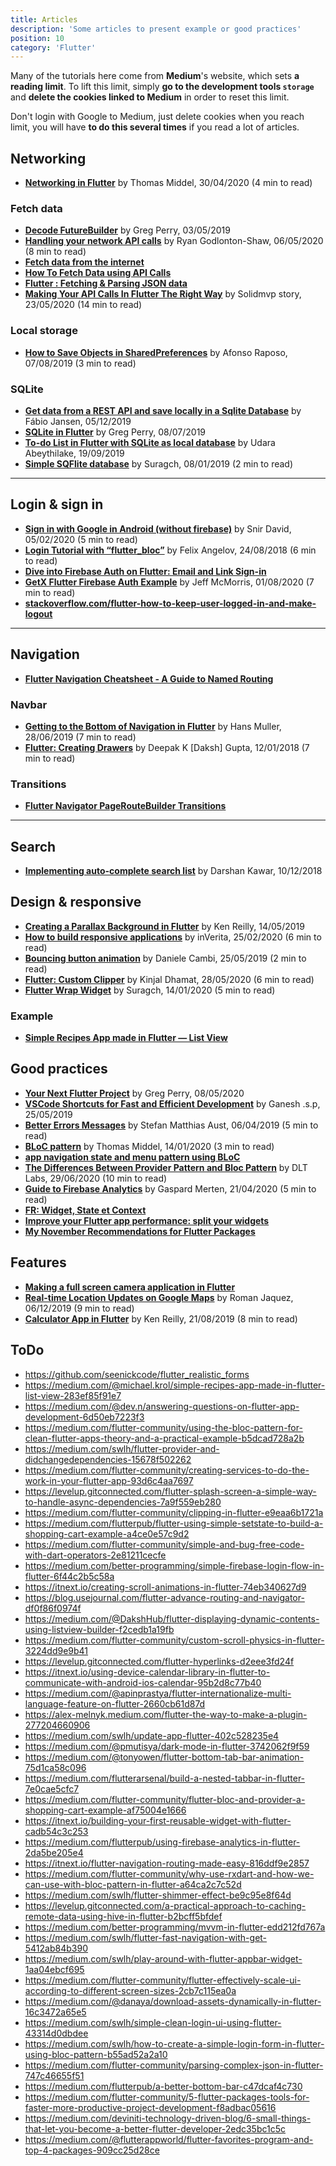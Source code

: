 ```yaml
---
title: Articles
description: 'Some articles to present example or good practices'
position: 10
category: 'Flutter'
---
```


<alert type="info" title="About Medium limit reading">

Many of the tutorials here come from **Medium**'s website, which sets **a reading limit**. To lift this limit, simply **go to the development tools `storage`** and **delete the cookies linked to Medium** in order to reset this limit.

Don't login with Google to Medium, just delete cookies when you reach limit, you will have **to do this several times** if you read a lot of articles.

</alert>

## Networking

- [**Networking in Flutter**](https://itnext.io/networking-in-flutter-quick-guide-c491819a64f0) by Thomas Middel, 30/04/2020 (4 min to read)

### Fetch data

- [**Decode FutureBuilder**](https://medium.com/@greg.perry/decode-futurebuilder-bc1a5e6507d4) by Greg Perry, 03/05/2019
- [**Handling your network API calls**](https://itnext.io/flutter-handling-your-network-api-calls-like-a-legend-using-provider-8c652c0530e3) by Ryan Godlonton-Shaw, 06/05/2020 (8 min to read)
- [**Fetch data from the internet**](https://flutter.dev/docs/cookbook/networking/fetch-data)
- [**How To Fetch Data using API Calls**](https://medium.com/@maffan/how-to-fetch-data-using-api-calls-in-flutter-99668a60170c)
- [**Flutter : Fetching & Parsing JSON data**](https://medium.com/@diegoveloper/flutter-fetching-parsing-json-data-c019ddddaa34)
- [**Making Your API Calls In Flutter The Right Way**](https://medium.com/solidmvp-africa/making-your-api-calls-in-flutter-the-right-way-f0a03e35b4b1) by Solidmvp story, 23/05/2020 (14 min to read)

### Local storage

- [**How to Save Objects in SharedPreferences**](https://medium.com/better-programming/flutter-how-to-save-objects-in-sharedpreferences-b7880d0ee2e4) by Afonso Raposo, 07/08/2019 (3 min to read)

### SQLite

- [**Get data from a REST API and save locally in a Sqlite Database**](https://medium.com/swlh/flutter-get-data-from-a-rest-api-and-save-locally-in-a-sqlite-database-9a9de5867939) by Fábio Jansen, 05/12/2019
- [**SQLite in Flutter**](https://medium.com/@greg.perry/sqlite-database-in-flutter-2ef1ef87e5af) by Greg Perry, 08/07/2019
- [**To-do List in Flutter with SQLite as local database**](https://medium.com/@abeythilakeudara3/to-do-list-in-flutter-with-sqlite-as-local-database-8b26ba2b060e) by Udara Abeythilake, 19/09/2019
- [**Simple SQFlite database**](https://suragch.medium.com/simple-sqflite-database-example-in-flutter-e56a5aaa3f91) by Suragch, 08/01/2019 (2 min to read)

---

## Login & sign in

- [**Sign in with Google in Android (without firebase)**](https://medium.com/flutter-community/flutter-sign-in-with-google-in-android-without-firebase-a91b977d166f) by Snir David, 05/02/2020 (5 min to read)
- [**Login Tutorial with “flutter_bloc”**](https://medium.com/flutter-community/flutter-login-tutorial-with-flutter-bloc-ea606ef701ad) by Felix Angelov, 24/08/2018 (6 min to read)
- [**Dive into Firebase Auth on Flutter: Email and Link Sign-in**](https://medium.com/firebase-developers/dive-into-firebase-auth-on-flutter-email-and-link-sign-in-e51603eb08f8)
- [**GetX Flutter Firebase Auth Example**](https://medium.com/@jeffmcmorris/getx-flutter-firebase-auth-example-b383c1dd1de2) by Jeff McMorris, 01/08/2020 (7 min to read)
- [**stackoverflow.com/flutter-how-to-keep-user-logged-in-and-make-logout**](https://stackoverflow.com/questions/57405433/flutter-how-to-keep-user-logged-in-and-make-logout)

---

## Navigation

- [**Flutter Navigation Cheatsheet - A Guide to Named Routing**](https://www.filledstacks.com/post/flutter-navigation-cheatsheet-a-guide-to-named-routing/)

### Navbar

- [**Getting to the Bottom of Navigation in Flutter**](https://medium.com/flutter/getting-to-the-bottom-of-navigation-in-flutter-b3e440b9386) by Hans Muller, 28/06/2019 (7 min to read)
- [**Flutter: Creating Drawers**](https://proandroiddev.com/flutter-creating-drawers-e31414f7d71a) by Deepak K [Daksh] Gupta, 12/01/2018 (7 min to read)

### Transitions

- [**Flutter Navigator PageRouteBuilder Transitions**](https://medium.com/@JediPixels/flutter-navigator-pageroutebuilder-transitions-b05991f53069)

---

## Search

- [**Implementing auto-complete search list**](https://medium.com/flutter-community/implementing-auto-complete-search-list-a8dd192bd5f6) by Darshan Kawar, 10/12/2018

## Design & responsive

- [**Creating a Parallax Background in Flutter**](https://itnext.io/creating-a-parallax-background-in-flutter-5e8b5f4bb837) by Ken Reilly, 14/05/2019
- [**How to build responsive applications**](https://medium.com/better-programming/how-to-build-responsive-apps-with-flutter-widgets-review-b22c6dec6904) by inVerita, 25/02/2020 (6 min to read)
- [**Bouncing button animation**](https://medium.com/flutter-community/flutter-bouncing-button-animation-ece660e19c91) by Daniele Cambi, 25/05/2019 (2 min to read)
- [**Flutter: Custom Clipper**](https://medium.com/flutter-community/flutter-custom-clipper-28c6d380fdd6) by Kinjal Dhamat, 28/05/2020 (6 min to read)
- [**Flutter Wrap Widget**](https://medium.com/flutter-community/flutter-wrap-widget-e1ee0b005b16) by Suragch, 14/01/2020 (5 min to read)

### Example

- [**Simple Recipes App made in Flutter — List View**](https://medium.com/@michael.krol/simple-recipes-app-made-in-flutter-list-view-283ef85f91e7)

## Good practices

- [**Your Next Flutter Project**](https://medium.com/follow-flutter/your-next-mvc-flutter-project-1fabe2069b01) by Greg Perry, 08/05/2020
- [**VSCode Shortcuts for Fast and Efficient Development**](https://medium.com/flutter-community/flutter-visual-studio-code-shortcuts-for-fast-and-efficient-development-7235bc6c3b7d) by Ganesh .s.p, 25/05/2019
- [**Better Errors Messages**](https://medium.com/icnh/better-errors-messages-for-flutter-a21c53982a99) by Stefan Matthias Aust, 06/04/2019 (5 min to read)
- [**BLoC pattern**](https://itnext.io/bloc-pattern-building-blocs-for-flutter-81a17410b09) by Thomas Middel, 14/01/2020 (3 min to read)
- [**app navigation state and menu pattern using BLoC**](https://medium.com/flutter-community/flutter-app-navigation-state-and-menu-pattern-using-bloc-d5a42be941b2)
- [**The Differences Between Provider Pattern and Bloc Pattern**](https://medium.com/swlh/the-differences-between-provider-pattern-and-bloc-pattern-fc93dc523672) by DLT Labs, 29/06/2020 (10 min to read)
- [**Guide to Firebase Analytics**](https://medium.com/flutter-community/the-flutter-guide-to-firebase-analytics-9b99c6e27a6) by Gaspard Merten, 21/04/2020 (5 min to read)
- [**FR: Widget, State et Context**](https://www.didierboelens.com/fr/2018/06/widget-state-context-inheritedwidget)
- [**Improve your Flutter app performance: split your widgets**](https://medium.com/flutter-community/improve-your-flutter-app-performance-split-your-widgets-935f97e93f7d)
- [**My November Recommendations for Flutter Packages**](https://medium.com/better-programming/discover-flutter-november-recommendation-for-flutter-packages-4b7cb2470323)

## Features

- [**Making a full screen camera application in Flutter**](https://medium.com/lightsnap/making-a-full-screen-camera-application-in-flutter-65db7f5d717b)
- [**Real-time Location Updates on Google Maps**](https://medium.com/flutter-community/implement-real-time-location-updates-on-google-maps-in-flutter-235c8a09173e) by Roman Jaquez, 06/12/2019 (9 min to read)
- [**Calculator App in Flutter**](https://itnext.io/building-a-calculator-app-in-flutter-824254704fe6) by Ken Reilly, 21/08/2019 (8 min to read)

## ToDo

- <https://github.com/seenickcode/flutter_realistic_forms>
- <https://medium.com/@michael.krol/simple-recipes-app-made-in-flutter-list-view-283ef85f91e7>
- <https://medium.com/@dev.n/answering-questions-on-flutter-app-development-6d50eb7223f3>
- <https://medium.com/flutter-community/using-the-bloc-pattern-for-clean-flutter-apps-theory-and-a-practical-example-b5dcad728a2b>
- <https://medium.com/swlh/flutter-provider-and-didchangedependencies-15678f502262>
- <https://medium.com/flutter-community/creating-services-to-do-the-work-in-your-flutter-app-93d6c4aa7697>
- <https://levelup.gitconnected.com/flutter-splash-screen-a-simple-way-to-handle-async-dependencies-7a9f559eb280>
- <https://medium.com/flutter-community/clipping-in-flutter-e9eaa6b1721a>
- <https://medium.com/flutterpub/flutter-using-simple-setstate-to-build-a-shopping-cart-example-a4ce0e57c9d2>
- <https://medium.com/flutter-community/simple-and-bug-free-code-with-dart-operators-2e81211cecfe>
- <https://medium.com/better-programming/simple-firebase-login-flow-in-flutter-6f44c2b5c58a>
- <https://itnext.io/creating-scroll-animations-in-flutter-74eb340627d9>
- <https://blog.usejournal.com/flutter-advance-routing-and-navigator-df0f86f0974f>
- <https://medium.com/@DakshHub/flutter-displaying-dynamic-contents-using-listview-builder-f2cedb1a19fb>
- <https://medium.com/flutter-community/custom-scroll-physics-in-flutter-3224dd9e9b41>
- <https://levelup.gitconnected.com/flutter-hyperlinks-d2eee3fd24f>
- <https://itnext.io/using-device-calendar-library-in-flutter-to-communicate-with-android-ios-calendar-95b2d8c77b40>
- <https://medium.com/@apinprastya/flutter-internationalize-multi-language-feature-on-flutter-2660cb61d87d>
- <https://alex-melnyk.medium.com/flutter-the-way-to-make-a-plugin-277204660906>
- <https://medium.com/swlh/update-app-flutter-402c528235e4>
- <https://medium.com/@pmutisya/dark-mode-in-flutter-3742062f9f59>
- <https://medium.com/@tonyowen/flutter-bottom-tab-bar-animation-75d1ca58c096>
- <https://medium.com/flutterarsenal/build-a-nested-tabbar-in-flutter-7e0cae5cfc7>
- <https://medium.com/flutter-community/flutter-bloc-and-provider-a-shopping-cart-example-af75004e1666>
- <https://itnext.io/building-your-first-reusable-widget-with-flutter-cadb54c3c253>
- <https://medium.com/flutterpub/using-firebase-analytics-in-flutter-2da5be205e4>
- <https://itnext.io/flutter-navigation-routing-made-easy-816ddf9e2857>
- <https://medium.com/flutter-community/why-use-rxdart-and-how-we-can-use-with-bloc-pattern-in-flutter-a64ca2c7c52d>
- <https://medium.com/swlh/flutter-shimmer-effect-be9c95e8f64d>
- <https://levelup.gitconnected.com/a-practical-approach-to-caching-remote-data-using-hive-in-flutter-b2bcff5bfdef>
- <https://medium.com/better-programming/mvvm-in-flutter-edd212fd767a>
- <https://medium.com/swlh/flutter-fast-navigation-with-get-5412ab84b390>
- <https://medium.com/swlh/play-around-with-flutter-appbar-widget-1aa04ebcf695>
- <https://medium.com/flutter-community/flutter-effectively-scale-ui-according-to-different-screen-sizes-2cb7c115ea0a>
- <https://medium.com/@danaya/download-assets-dynamically-in-flutter-16c3472a65e5>
- <https://medium.com/swlh/simple-clean-login-ui-using-flutter-43314d0dbdee>
- <https://medium.com/swlh/how-to-create-a-simple-login-form-in-flutter-using-bloc-pattern-b55ad52a2a10>
- <https://medium.com/flutter-community/parsing-complex-json-in-flutter-747c46655f51>
- <https://medium.com/flutterpub/a-better-bottom-bar-c47dcaf4c730>
- <https://medium.com/flutter-community/5-flutter-packages-tools-for-faster-more-productive-project-development-f8adbac05616>
- <https://medium.com/deviniti-technology-driven-blog/6-small-things-that-let-you-become-a-better-flutter-developer-2edc35bc1c5c>
- <https://medium.com/@flutterappworld/flutter-favorites-program-and-top-4-packages-909cc25d28ce>
